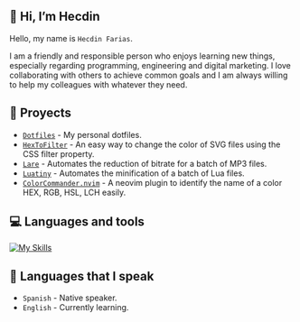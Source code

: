 ## 👋 Hi, I’m Hecdin

Hello, my name is `Hecdin Farias`.

I am a friendly and responsible person who enjoys learning new things, especially regarding programming, engineering and digital marketing. I love collaborating with others to achieve common goals and I am always willing to help my colleagues with whatever they need.

## 📝 Proyects

* [`Dotfiles`](https://github.com/farias-hecdin/Dotfiles) - My personal dotfiles.
* [`HexToFilter`](https://github.com/farias-hecdin/HexToFilter) - An easy way to change the color of SVG files using the CSS filter property.
* [`Lare`](https://github.com/farias-hecdin/Lare) - Automates the reduction of bitrate for a batch of MP3 files.
* [`Luatiny`](https://github.com/farias-hecdin/Luatiny) - Automates the minification of a batch of Lua files.
* [`ColorCommander.nvim`](https://github.com/farias-hecdin/ColorCommander.nvim) - A neovim plugin to identify the name of a color HEX, RGB, HSL, LCH easily.

## 💻 Languages and tools

[![My Skills](https://skillicons.dev/icons?i=neovim,html,js,bash,lua,go&theme=light)](https://skillicons.dev)

## 💬 Languages that I speak

* `Spanish` - Native speaker.
* `English` - Currently learning.

